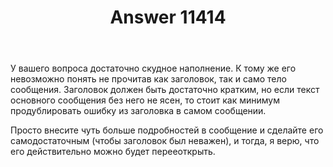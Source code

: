 ﻿---
title: "Answer 11414"
se.owner.user_id: 176217
se.owner.display_name: "αλεχολυτ"
se.owner.link: "https://ru.meta.stackoverflow.com/users/176217/%ce%b1%ce%bb%ce%b5%cf%87%ce%bf%ce%bb%cf%85%cf%84"
se.answer_id: 11414
se.question_id: 11413
se.post_type: answer
se.is_accepted: False
---
<p>У вашего вопроса достаточно скудное наполнение. К тому же его невозможно понять не прочитав как заголовок, так и само тело сообщения. Заголовок должен быть достаточно кратким, но если текст основного сообщения без него не ясен, то стоит как минимум продублировать ошибку из заголовка в самом сообщении.</p>
<p>Просто внесите чуть больше подробностей в сообщение и сделайте его самодостаточным (чтобы заголовок был неважен), и тогда, я верю, что его действительно можно будет перееоткрыть.</p>
